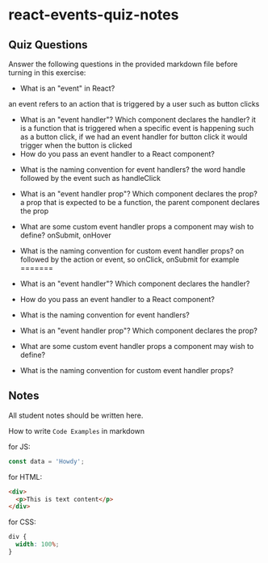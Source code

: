 # react-events-quiz-notes

## Quiz Questions

Answer the following questions in the provided markdown file before turning in this exercise:

- What is an "event" in React?

an event refers to an action that is triggered by a user such as button clicks
- What is an "event handler"? Which component declares the handler?
it is a function that is triggered when a specific event is happening such as a button click, if we had an event handler for button click it would trigger when the button is clicked
- How do you pass an event handler to a React component?
<!-- <button onClick={handleClick}></button> -->
- What is the naming convention for event handlers?
the word handle followed by the event such as handleClick
- What is an "event handler prop"? Which component declares the prop?
a prop that is expected to be a function, the parent component declares the prop
- What are some custom event handler props a component may wish to define?
onSubmit, onHover
- What is the naming convention for custom event handler props?
on followed by the action or event, so onClick, onSubmit for example
=======

- What is an "event handler"? Which component declares the handler?

- How do you pass an event handler to a React component?

- What is the naming convention for event handlers?

- What is an "event handler prop"? Which component declares the prop?

- What are some custom event handler props a component may wish to define?

- What is the naming convention for custom event handler props?


## Notes

All student notes should be written here.

How to write `Code Examples` in markdown

for JS:

```javascript
const data = 'Howdy';
```

for HTML:

```html
<div>
  <p>This is text content</p>
</div>
```

for CSS:

```css
div {
  width: 100%;
}
```

